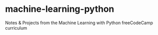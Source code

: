 # machine-learning-python
Notes &amp; Projects from the Machine Learning with Python freeCodeCamp curriculum

